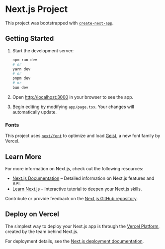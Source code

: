 
# Next.js Project

This project was bootstrapped with [`create-next-app`](https://nextjs.org/docs/app/api-reference/cli/create-next-app).

## Getting Started

1. Start the development server:

   ```bash
   npm run dev
   # or
   yarn dev
   # or
   pnpm dev
   # or
   bun dev
   ```

2. Open [http://localhost:3000](http://localhost:3000) in your browser to see the app.

3. Begin editing by modifying `app/page.tsx`. Your changes will automatically update.

### Fonts

This project uses [`next/font`](https://nextjs.org/docs/app/building-your-application/optimizing/fonts) to optimize and load [Geist](https://vercel.com/font), a new font family by Vercel.

## Learn More

For more information on Next.js, check out the following resources:

- [Next.js Documentation](https://nextjs.org/docs) – Detailed information on Next.js features and API.
- [Learn Next.js](https://nextjs.org/learn) – Interactive tutorial to deepen your Next.js skills.

Contribute or provide feedback on the [Next.js GitHub repository](https://github.com/vercel/next.js).

## Deploy on Vercel

The simplest way to deploy your Next.js app is through the [Vercel Platform](https://vercel.com/new?utm_medium=default-template&filter=next.js&utm_source=create-next-app&utm_campaign=create-next-app-readme), created by the team behind Next.js.

For deployment details, see the [Next.js deployment documentation](https://nextjs.org/docs/app/building-your-application/deploying).
